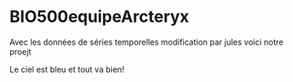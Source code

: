 # BIO500equipeArcteryx
Avec les données de séries temporelles
modification par jules voici notre proejt

Le ciel est bleu et tout va bien!